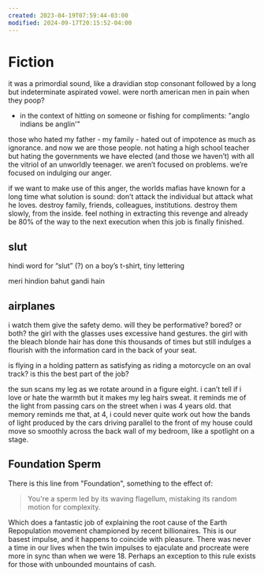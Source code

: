 ```yaml
---
created: 2023-04-19T07:59:44-03:00
modified: 2024-09-17T20:15:52-04:00
---
```


# Fiction

it was a primordial sound, like a dravidian stop consonant followed by a long but indeterminate aspirated vowel. were north american men in pain when they poop?

* in the context of hitting on someone or fishing for compliments: "anglo indians be anglin'"

those who hated my father - my family - hated out of impotence as much as ignorance. and now we are those people. not hating a high school teacher but hating the governments we have elected (and those we haven’t) with all the vitriol of an unworldly teenager. we aren’t focused on problems. we’re focused on indulging our anger.

if we want to make use of this anger, the worlds mafias have known for a long time what solution is sound: don’t attack the individual but attack what he loves. destroy family, friends, colleagues, institutions. destroy them slowly, from the inside. feel nothing in extracting this revenge and already be 80% of the way to the next execution when this job is finally finished.

## slut

hindi word for “slut” (?) on a boy’s t-shirt, tiny lettering

meri hindion bahut gandi hain

## airplanes

i watch them give the safety demo. will they be performative? bored? or both? the girl with the glasses uses excessive hand gestures. the girl with the bleach blonde hair has done this thousands of times but still indulges a flourish with the information card in the back of your seat.

is flying in a holding pattern as satisfying as riding a motorcycle on an oval track? is this the best part of the job?

the sun scans my leg as we rotate around in a figure eight. i can’t tell if i love or hate the warmth but it makes my leg hairs sweat. it reminds me of the light from passing cars on the street when i was 4 years old. that memory reminds me that, at 4, i could never quite work out how the bands of light produced by the cars driving parallel to the front of my house could move so smoothly across the back wall of my bedroom, like a spotlight on a stage.

## Foundation Sperm

There is this line from "Foundation", something to the effect of:

> You're a sperm led by its waving flagellum, mistaking its random motion for complexity.

Which does a fantastic job of explaining the root cause of the Earth Repopulation movement championed by recent billionaires. This is our basest impulse, and it happens to coincide with pleasure. There was never a time in our lives when the twin impulses to ejaculate and procreate were more in sync than when we were 18. Perhaps an exception to this rule exists for those with unbounded mountains of cash.
